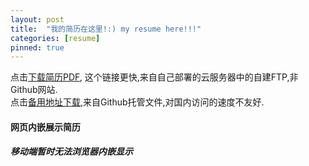 ```yaml
---
layout: post
title:  "我的简历在这里!:) my resume here!!!"
categories: [resume]
pinned: true
---
```


点击[下载简历PDF](http://110.41.153.217:8002/file/resume.pdf), 这个链接更快,来自自己部署的云服务器中的自建FTP,非Github网站.  
点击[备用地址下载](/assets/resume.pdf),来自Github托管文件,对国内访问的速度不友好.      

<div id="resumes">
  <h4>网页内嵌展示简历</h4>
  <h5>移动端暂时无法浏览器内嵌显示</h5>
      <object data="/assets/resume.pdf" type="application/pdf" width="100%" height="1300px">
      </object>
</div>
